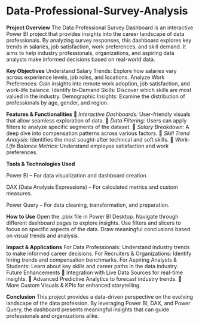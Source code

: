 # Data-Professional-Survey-Analysis

**Project Overview**
The Data Professional Survey Dashboard is an interactive Power BI project that provides insights into the career landscape of data professionals. By analyzing survey responses, this dashboard explores key trends in salaries, job satisfaction, work preferences, and skill demand. It aims to help industry professionals, organizations, and aspiring data analysts make informed decisions based on real-world data.

**Key Objectives**
Understand Salary Trends: Explore how salaries vary across experience levels, job roles, and locations.
Analyze Work Preferences: Gain insights into remote work adoption, job satisfaction, and work-life balance.
Identify In-Demand Skills: Discover which skills are most valued in the industry.
Demographic Insights: Examine the distribution of professionals by age, gender, and region.

**Features & Functionalities**
🔹 *Interactive Dashboards:* User-friendly visuals that allow seamless exploration of data.
🔹 *Data Filtering:* Users can apply filters to analyze specific segments of the dataset.
🔹 *Salary Breakdown:* A deep dive into compensation patterns across various factors.
🔹 *Skill Trend Analysis:* Identifies the most sought-after technical and soft skills.
🔹 *Work-Life Balance Metrics:* Understand employee satisfaction and work preferences.

**Tools & Technologies Used**

Power BI – For data visualization and dashboard creation.

DAX (Data Analysis Expressions) – For calculated metrics and custom measures.

Power Query – For data cleaning, transformation, and preparation.

**How to Use**
Open the .pbix file in Power BI Desktop.
Navigate through different dashboard pages to explore insights.
Use filters and slicers to focus on specific aspects of the data.
Draw meaningful conclusions based on visual trends and analysis.

**Impact & Applications**
For Data Professionals: Understand industry trends to make informed career decisions.
For Recruiters & Organizations: Identify hiring trends and compensation benchmarks.
For Aspiring Analysts & Students: Learn about key skills and career paths in the data industry.
Future Enhancements
🔹 Integration with Live Data Sources for real-time insights.
🔹 Advanced Predictive Analytics to forecast industry trends.
🔹 More Custom Visuals & KPIs for enhanced storytelling.

**Conclusion**
This project provides a data-driven perspective on the evolving landscape of the data profession. By leveraging Power BI, DAX, and Power Query, the dashboard presents meaningful insights that can guide professionals and organizations alike.
